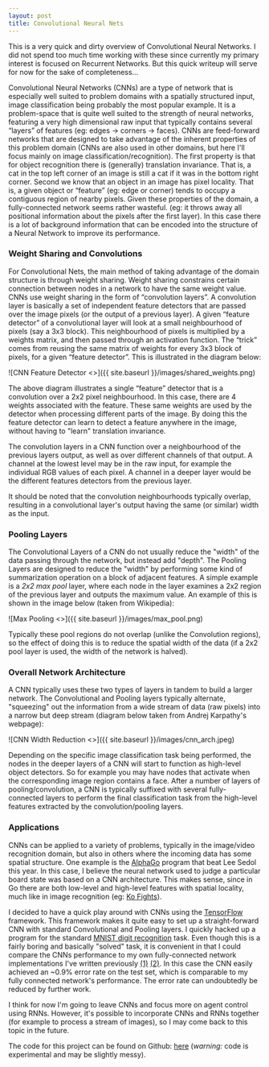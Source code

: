 ```yaml
---
layout: post
title: Convolutional Neural Nets
---
```


This is a very quick and dirty overview of Convolutional Neural Networks. I did not spend too much time working with these since currently my primary interest is focused on Recurrent Networks. But this quick writeup will serve for now for the sake of completeness...

Convolutional Neural Networks (CNNs) are a type of network that is especially well suited to problem domains with a spatially structured input, image classification being probably the most popular example. It is a problem-space that is quite well suited to the strength of neural networks, featuring a very high dimensional raw input that typically contains several “layers” of features (eg: edges -> corners -> faces). CNNs are feed-forward networks that are designed to take advantage of the inherent properties of this problem domain (CNNs are also used in other domains, but here I'll focus mainly on image classification/recognition). The first property is that for object recognition there is (generally) translation invariance. That is, a cat in the top left corner of an image is still a cat if it was in the bottom right corner. Second we know that an object in an image has pixel locality. That is, a given object or “feature” (eg: edge or corner) tends to occupy a contiguous region of nearby pixels. Given these properties of the domain, a fully-connected network seems rather wasteful. (eg: it throws away all positional information about the pixels after the first layer). In this case there is a lot of background information that can be encoded into the structure of a Neural Network to improve its performance.

### Weight Sharing and Convolutions
For Convolutional Nets, the main method of taking advantage of the domain structure is through weight sharing. Weight sharing constrains certain connection between nodes in a network to have the same weight value. CNNs use weight sharing in the form of “convolution layers”. A convolution layer is basically a set of independent feature detectors that are passed over the image pixels (or the output of a previous layer). A given “feature detector” of a convolutional layer will look at a small neighbourhood of pixels (say a 3x3 block). This neighbourhood of pixels is multiplied by a weights matrix, and then passed through an activation function. The “trick” comes from reusing the same matrix of weights for every 3x3 block of pixels, for a given “feature detector”. This is illustrated in the diagram below:

![CNN Feature Detector <>]({{ site.baseurl }}/images/shared_weights.png)

The above diagram illustrates a single “feature” detector that is a convolution over a 2x2 pixel neighbourhood. In this case, there are 4 weights associated with the feature. These same weights are used by the detector when processing different parts of the image. By doing this the feature detector can learn to detect a feature anywhere in the image, without having to "learn" translation invariance.

The convolution layers in a CNN function over a neighbourhood of the previous layers output, as well as over different channels of that output. A channel at the lowest level may be in the raw input, for example the individual RGB values of each pixel. A channel in a deeper layer would be the different features detectors from the previous layer.

It should be noted that the convolution neighbourhoods typically overlap, resulting in a convolutional layer's output having the same (or similar) width as the input.

### Pooling Layers
The Convolutional Layers of a CNN do not usually reduce the "width" of the data passing through the network, but instead add "depth". The Pooling Layers are designed to reduce the "width" by performing some kind of summarization operation on a block of adjacent features. A simple example is a *2x2 max pool* layer, where each node in the layer examines a 2x2 region of the previous layer and outputs the maximum value. An example of this is shown in the image below (taken from Wikipedia):

![Max Pooling <>]({{ site.baseurl }}/images/max_pool.png)

Typically these pool regions do not overlap (unlike the Convolution regions), so the effect of doing this is to reduce the spatial width of the data (if a 2x2 pool layer is used, the width of the network is halved). 

### Overall Network Architecture
A CNN typically uses these two types of layers in tandem to build a larger network. The Convolutional and Pooling layers typically alternate, "squeezing" out the information from a wide stream of data (raw pixels) into a narrow but deep stream (diagram below taken from Andrej Karpathy's webpage):

![CNN Width Reduction <>]({{ site.baseurl }}/images/cnn_arch.jpeg)

Depending on the specific image classification task being performed, the nodes in the deeper layers of a CNN will start to function as high-level object detectors. So for example you may have nodes that activate when the corresponding image region contains a face. After a number of layers of pooling/convolution, a CNN is typically suffixed with several fully-connected layers to perform the final classification task from the high-level features extracted by the convolution/pooling layers.

### Applications
CNNs can be applied to a variety of problems, typically in the image/video recognition domain, but also in others where the incoming data has some spatial structure. One example is the [AlphaGo](https://deepmind.com/research/alphago/) program that beat Lee Sedol this year. In this case, I believe the neural network used to judge a particular board state was based on a CNN architecture. This makes sense, since in Go there are both low-level and high-level features with spatial locality, much like in image recognition (eg: [Ko Fights](https://en.wikipedia.org/wiki/Ko_fight)).

I decided to have a quick play around with CNNs using the [TensorFlow](https://www.tensorflow.org/) framework. This framework makes it quite easy to set up a straight-forward CNN with standard Convolutional and Pooling layers. I quickly hacked up a program for the standard [MNIST digit recognition](http://yann.lecun.com/exdb/mnist/) task. Even though this is a fairly boring and basically "solved" task, it is convenient in that I could compare the CNNs performance to my own fully-connected network implementations I've written previously [(1)](http://thevoid.ghost.io/cuda-neural-network-implementation/) [(2)](http://thevoid.ghost.io/handwritten-digit-recognition-part-2/). In this case the CNN easily achieved an ~0.9% error rate on the test set, which is comparable to my fully connected network's performance. The error rate can undoubtedly be reduced by further work.

I think for now I'm going to leave CNNs and focus more on agent control using RNNs. However, it's possible to incorporate CNNs and RNNs together (for example to process a stream of images), so I may come back to this topic in the future.

The code for this project can be found on Github: [here](https://github.com/osushkov/tf_conv_net) (*warning:* code is experimental and may be slightly messy).

